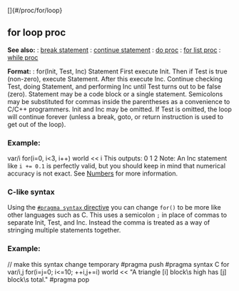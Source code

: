 []{#/proc/for/loop}
## for loop proc
**See also:**
:   [break statement](#/proc/break)
:   [continue statement](#/proc/continue)
:   [do proc](#/proc/do)
:   [for list proc](#/proc/for/list)
:   [while proc](#/proc/while)
<!-- -->
**Format:**
:   for(Init, Test, Inc) Statement
First execute Init. Then if Test is true (non-zero), execute Statement.
After this execute Inc. Continue checking Test, doing Statement, and
performing Inc until Test turns out to be false (zero).
Statement may be a code block or a single statement. Semicolons may be
substituted for commas inside the parentheses as a convenience to C/C++
programmers.
Init and Inc may be omitted. If Test is omitted, the loop will continue
forever (unless a break, goto, or return instruction is used to get out
of the loop).
### Example:
var/i for(i=0, i\<3, i++) world \<\< i
This outputs: 0 1 2
Note: An Inc statement like `i += 0.1` is perfectly valid, but you
should keep in mind that numerical accuracy is not exact. See
[Numbers](#/%7Bnotes%7D/numbers) for more information.
### C-like syntax
Using the [`#pragma syntax` directive](#/DM/preprocessor/pragma/syntax)
you can change `for()` to be more like other languages such as C. This
uses a semicolon `;` in place of commas to separate Init, Test, and Inc.
Instead the comma is treated as a way of stringing multiple statements
together.
### Example:
// make this syntax change temporary #pragma push #pragma syntax C for
var/i,j for(i=j=0; i\<=10; ++i,j+=i) world \<\< \"A triangle \[i\]
block\\s high has \[j\] block\\s total.\" #pragma pop